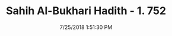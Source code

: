 ---
title        : "Sahih Al-Bukhari Hadith - 1. 752"
date         : 7/25/2018 1:51:30 PM
draft        : false
type         : "hadith"
layout       : "hadith"
BookCode     : "SHB"
VolumeNumber : "1"
HadithNumber : "752"
categories  :  ["Prayer Characteristics-To end the Takbir on bowing"]
tags  :  ["Abu Salama"]
---